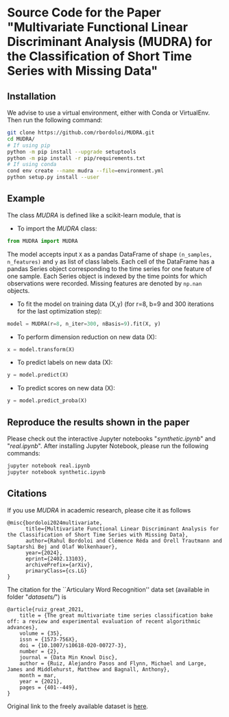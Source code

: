 # Source Code for the Paper "Multivariate Functional Linear Discriminant Analysis (MUDRA) for the Classification of Short Time Series with Missing Data"

## Installation

We advise to use a virtual environment, either with Conda or VirtualEnv. Then run the following command:

```bash
git clone https://github.com/rbordoloi/MUDRA.git
cd MUDRA/
# If using pip
python -m pip install --upgrade setuptools
python -m pip install -r pip/requirements.txt
# If using conda
cond env create --name mudra --file=environment.yml
python setup.py install --user
```

## Example

The class *MUDRA* is defined like a scikit-learn module, that is

- To import the *MUDRA* class:

```python
from MUDRA import MUDRA
```

The model accepts input `X` as a pandas DataFrame of shape `(n_samples, n_features)` and `y` as list of class labels. Each cell of the DataFrame has a pandas Series object corresponding to the time series for one feature of one sample. Each Series object is indexed by the time points for which observations were recorded. Missing features are denoted by `np.nan` objects.
- To fit the model on training data (X,y) (for r=8, b=9 and 300 iterations for the last optimization step):

```python
model = MUDRA(r=8, n_iter=300, nBasis=9).fit(X, y)
```

- To perform dimension reduction on new data (X):

```python
x = model.transform(X)
```

- To predict labels on new data (X):

```python
y = model.predict(X)
```

- To predict scores on new data (X):

```python
y = model.predict_proba(X)
```

## Reproduce the results shown in the paper

Please check out the interactive Jupyter notebooks "*synthetic.ipynb*" and "*real.ipynb*". After installing Jupyter Notebook, please run the following commands:

```bash
jupyter notebook real.ipynb
jupyter notebook synthetic.ipynb 
```

## Citations

If you use *MUDRA* in academic research, please cite it as follows

```
@misc{bordoloi2024multivariate,
      title={Multivariate Functional Linear Discriminant Analysis for the Classification of Short Time Series with Missing Data}, 
      author={Rahul Bordoloi and Clémence Réda and Orell Trautmann and Saptarshi Bej and Olaf Wolkenhauer},
      year={2024},
      eprint={2402.13103},
      archivePrefix={arXiv},
      primaryClass={cs.LG}
}

```

The citation for the ``Articulary Word Recognition'' data set (available in folder "*datasets/*") is

```
@article{ruiz_great_2021,
	title = {The great multivariate time series classification bake off: a review and experimental evaluation of recent algorithmic advances},
	volume = {35},
	issn = {1573-756X},
	doi = {10.1007/s10618-020-00727-3},
	number = {2},
	journal = {Data Min Knowl Disc},
	author = {Ruiz, Alejandro Pasos and Flynn, Michael and Large, James and Middlehurst, Matthew and Bagnall, Anthony},
	month = mar,
	year = {2021},
	pages = {401--449},
}

```

Original link to the freely available dataset is [here](http://www.timeseriesclassification.com/description.php?Dataset=ArticularyWordRecognition).
